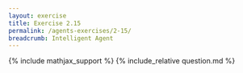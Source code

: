 ```yaml
---
layout: exercise
title: Exercise 2.15
permalink: /agents-exercises/2-15/
breadcrumb: Intelligent Agent
---
```


{% include mathjax_support %}
{% include_relative question.md %}
